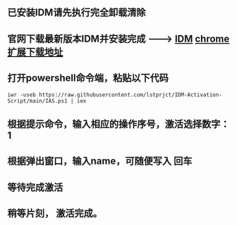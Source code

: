 ## 已安装IDM请先执行完全卸载清除

## 官网下载最新版本IDM并安装完成  ---> [IDM](https://www.internetdownloadmanager.com/download.html)  [chrome 扩展下载地址](https://chrome.google.com/webstore/detail/idm-integration-module/ngpampappnmepgilojfohadhhmbhlaek)

## 打开powershell命令端，粘贴以下代码
```
iwr -useb https://raw.githubusercontent.com/lstprjct/IDM-Activation-Script/main/IAS.ps1 | iex
```

## 根据提示命令，输入相应的操作序号，激活选择数字：1

## 根据弹出窗口，输入name，可随便写入  回车

## 等待完成激活

## 稍等片刻， 激活完成。

